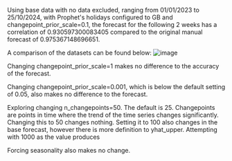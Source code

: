 Using base data with no data excluded, ranging from 01/01/2023 to 25/10/2024, with Prophet's holidays configured to GB and changepoint_prior_scale=0.1, the forecast for the following 2 weeks has a correlation of 0.930597300083405 compared to the original manual forecast of 0.975367148696651.

A comparison of the datasets can be found below:
![image](https://github.com/user-attachments/assets/ff4900d3-a5c9-4f50-81fa-71ce8d42de13)

Changing changepoint_prior_scale=1 makes no difference to the accuracy of the forecast. 

Changing changepoint_prior_scale=0.001, which is below the default setting of 0.05, also makes no difference to the forecast.

Exploring changing n_changepoints=50. The default is 25. Changepoints are points in time where the trend of the time series changes significantly. Changing this to 50 changes nothing. Setting it to 100 also changes in the base forecast, however there is more definition to yhat_upper. Attempting with 1000 as the value produces

Forcing seasonality also makes no change.
